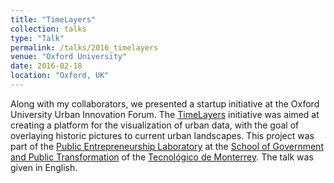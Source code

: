 ```yaml
---
title: "TimeLayers"
collection: talks
type: "Talk"
permalink: /talks/2016_timelayers
venue: "Oxford University"
date: 2016-02-18
location: "Oxford, UK"
---
```


Along with my collaborators, we presented a startup initiative at the Oxford University Urban Innovation Forum. The [TimeLayers](http://timelayers.org/) initiative was aimed at creating a platform for the visualization of urban data, with the goal of overlaying historic pictures to current urban landscapes. This project was part of the [Public Entrepreneurship Laboratory](https://let-emprendimientopublico.mx/en/) at the [School of Government and Public Transformation](https://tec.mx/en/schools/school-government-public-transformation) of the [Tecnológico de Monterrey](https://tec.mx/en). The talk was given in English.